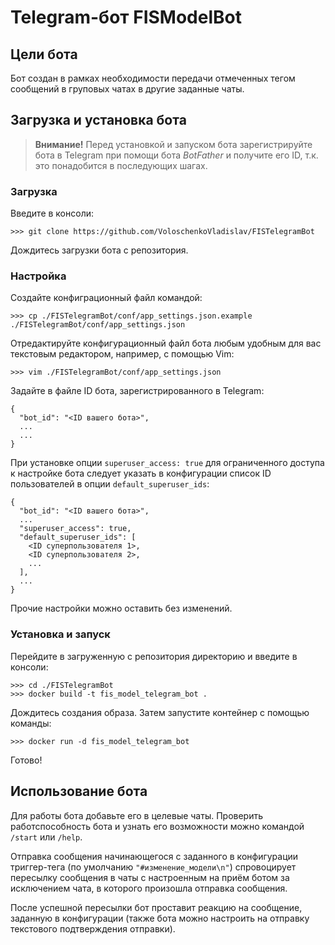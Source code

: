 # Telegram-бот FISModelBot

## Цели бота

Бот создан в рамках необходимости передачи отмеченных тегом сообщений в груповых чатах в другие заданные чаты.

## Загрузка и установка бота

> **Внимание!** Перед установкой и запуском бота зарегистрируйте бота в Telegram при помощи бота *BotFather* и получите его ID, т.к. это понадобится в последующих шагах.

### Загрузка

Введите в консоли:

```
>>> git clone https://github.com/VoloschenkoVladislav/FISTelegramBot
```

Дождитесь загрузки бота с репозитория.

### Настройка

Создайте конфиграционный файл командой:

```
>>> cp ./FISTelegramBot/conf/app_settings.json.example ./FISTelegramBot/conf/app_settings.json
```

Отредактируйте конфигурационный файл бота любым удобным для вас текстовым редактором, например, с помощью Vim:

```
>>> vim ./FISTelegramBot/conf/app_settings.json
```

Задайте в файле ID бота, зарегистрированного в Telegram:

```
{
  "bot_id": "<ID вашего бота>",
  ...
  ...
}
```

При установке опции `superuser_access: true` для ограниченного доступа к настройке бота следует указать в конфигурации список ID пользователей в опции `default_superuser_ids`:

```
{
  "bot_id": "<ID вашего бота>",
  ...
  "superuser_access": true,
  "default_superuser_ids": [
    <ID суперпользователя 1>,
    <ID суперпользователя 2>,
    ...
  ],
  ...
}
```

Прочие настройки можно оставить без изменений.

### Установка и запуск

Перейдите в загруженную с репозитория директорию и введите в консоли:

```
>>> cd ./FISTelegramBot
>>> docker build -t fis_model_telegram_bot .
```

Дождитесь создания образа. Затем запустите контейнер с помощью команды:

```
>>> docker run -d fis_model_telegram_bot
```

Готово!

## Использование бота

Для работы бота добавьте его в целевые чаты. Проверить работспособность бота и узнать его возможности можно командой `/start` или `/help`.

Отправка сообщения начинающегося с заданного в конфигурации триггер-тега (по умолчанию `"#изменение_модели\n"`) спровоцирует пересылку сообщения в чаты с настроенным на приём ботом за исключением чата, в которого произошла отправка сообщения.

После успешной пересылки бот проставит реакцию на сообщение, заданную в конфигурации (также бота можно настроить на отправку текстового подтверждения отправки). 
